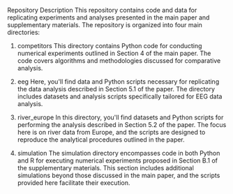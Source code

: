 
Repository Description
This repository contains code and data for replicating experiments and analyses presented in the main paper and supplementary materials. The repository is organized into four main directories:

1. competitors
This directory contains Python code for conducting numerical experiments outlined in Section 4 of the main paper. The code covers algorithms and methodologies discussed for comparative analysis.

2. eeg
Here, you'll find data and Python scripts necessary for replicating the data analysis described in Section 5.1 of the paper. The directory includes datasets and analysis scripts specifically tailored for EEG data analysis.

3. river_europe
In this directory, you'll find datasets and Python scripts for performing the analysis described in Section 5.2 of the paper. The focus here is on river data from Europe, and the scripts are designed to reproduce the analytical procedures outlined in the paper.

4. simulation
The simulation directory encompasses code in both Python and R for executing numerical experiments proposed in Section B.1 of the supplementary materials. This section includes additional simulations beyond those discussed in the main paper, and the scripts provided here facilitate their execution.
